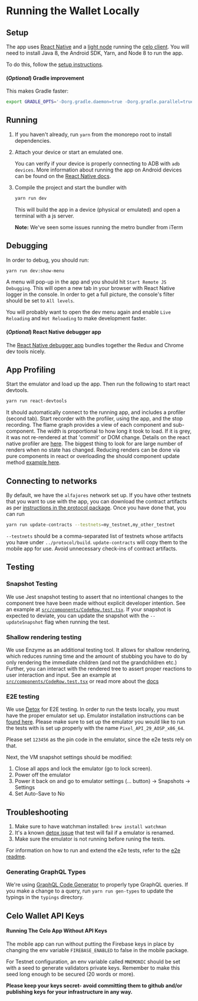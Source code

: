 # Running the Wallet Locally

## Setup

The app uses [React Native](https://facebook.github.io/react-native/) and a [light node](https://github.com/ethereum/wiki/wiki/Light-client-protocol) running the [celo client](https://github.com/celo-org/celo-blockchain). You will need to install Java 8, the Android SDK, Yarn, and Node 8 to run the app.

To do this, follow the [setup instructions](https://github.com/celo-org/celo-monorepo/blob/master/SETUP.md).

#### \(_Optional_\) Gradle improvement

This makes Gradle faster:

```bash
export GRADLE_OPTS='-Dorg.gradle.daemon=true -Dorg.gradle.parallel=true -Dorg.gradle.jvmargs="-Xmx4096m -XX:+HeapDumpOnOutOfMemoryError"'
```

## Running

1.  If you haven't already, run `yarn` from the monorepo root to install dependencies.
2.  Attach your device or start an emulated one.

    You can verify if your device is properly connecting to ADB with `adb devices`. More information about running the app on Android devices can be found on the [React Native docs](https://facebook.github.io/react-native/docs/running-on-device).

3.  Compile the project and start the bundler with

    ```bash
    yarn run dev
    ```

    This will build the app in a device \(physical or emulated\) and open a terminal with a js server.

    **Note:** We've seen some issues running the metro bundler from iTerm

## Debugging

In order to debug, you should run:

```bash
yarn run dev:show-menu
```

A menu will pop-up in the app and you should hit `Start Remote JS Debugging`. This will open a new tab in your browser with React Native logger in the console. In order to get a full picture, the console's filter should be set to `All levels`.

You will probably want to open the dev menu again and enable `Live Reloading` and `Hot Reloading` to make development faster.

#### \(_Optional_\) React Native debugger app

The [React Native debugger app](https://github.com/jhen0409/react-native-debugger) bundles together the Redux and Chrome dev tools nicely.

## App Profiling

Start the emulator and load up the app. Then run the following to start react devtools.

```bash
yarn run react-devtools
```

It should automatically connect to the running app, and includes a profiler \(second tab\). Start recorder with the profiler, using the app, and the stop recording. The flame graph provides a view of each component and sub-component. The width is proportional to how long it took to load. If it is grey, it was not re-rendered at that 'commit' or DOM change. Details on the react native profiler are [here](https://reactjs.org/blog/2018/09/10/introducing-the-react-profiler.html). The biggest thing to look for are large number of renders when no state has changed. Reducing renders can be done via pure components in react or overloading the should component update method [example here](https://reactjs.org/docs/optimizing-performance.html#examples).

## Connecting to networks

By default, we have the `alfajores` network set up. If you have other testnets that you want to use with the app, you can download the contract artifacts as per [instructions in the protocol package](https://github.com/celo-org/celo-monorepo/tree/master/packages/protocol). Once you have done that, you can run

```bash
yarn run update-contracts --testnets=my_testnet,my_other_testnet
```

`--testnets` should be a comma-separated list of testnets whose artifacts you have under `../protocol/build`. `update-contracts` will copy them to the mobile app for use. Avoid unnecessary check-ins of contract artifacts.

## Testing

### Snapshot Testing

We use Jest snapshot testing to assert that no intentional changes to the component tree have been made without explicit developer intention. See an example at [`src/components/CodeRow.test.tsx`](https://github.com/celo-org/wallet/blob/master/packages/mobile/src/components/CodeRow.test.tsx). If your snapshot is expected to deviate, you can update the snapshot with the `--updateSnapshot` flag when running the test.

### Shallow rendering testing

We use Enzyme as an additional testing tool. It allows for shallow rendering, which reduces running time and the amount of stubbing you have to do by only rendering the immediate children \(and not the grandchildren etc.\) Further, you can interact with the rendered tree to assert proper reactions to user interaction and input. See an example at [`src/components/CodeRow.test.tsx`](https://github.com/celo-org/wallet/blob/master/packages/mobile/src/components/CodeRow.test.tsx) or read more about the [docs](https://airbnb.io/enzyme/docs/guides/react-native.html)

### E2E testing

We use [Detox](https://github.com/wix/Detox) for E2E testing. In order to run the tests locally, you must have the proper emulator set up. Emulator installation instructions can be [found here](https://docs.expo.io/versions/latest/workflow/android-studio-emulator/). Please make sure to set up the emulator you would like to run the tests with is set up properly with the name `Pixel_API_29_AOSP_x86_64`.

Please set `123456` as the pin code in the emulator, since the e2e tests rely on that.

Next, the VM snapshot settings should be modified:

1.  Close all apps and lock the emulator \(go to lock screen\).
2.  Power off the emulator
3.  Power it back on and go to emulator settings \(... button\) -&gt; Snapshots -&gt; Settings
4.  Set Auto-Save to No

## Troubleshooting

1.  Make sure to have watchman installed: `brew install watchman`
2.  It's a known [detox issue](https://github.com/wix/Detox/issues/1255) that test will fail if a emulator is renamed.
3.  Make sure the emulator is not running before runing the tests.

For information on how to run and extend the e2e tests, refer to the [e2e readme](https://github.com/celo-org/wallet/blob/master/packages/mobile/e2e/README.md).

### Generating GraphQL Types

We're using [GraphQL Code Generator](https://github.com/dotansimha/graphql-code-generator) to properly type GraphQL queries. If you make a change to a query, run `yarn run gen-types` to update the typings in the `typings` directory.

## **Celo Wallet API Keys**

#### Running The Celo App Without API Keys

The mobile app can run without putting the Firebase keys in place by changing the env variable `FIREBASE_ENABLED` to false in the mobile package.

For Testnet configuration, an env variable called `MNEMONIC` should be set with a seed to generate validators private keys. Remember to make this seed long enough to be secured \(20 words or more\).

**Please keep your keys secret- avoid committing them to github and/or publishing keys for your infrastructure in any way.**
